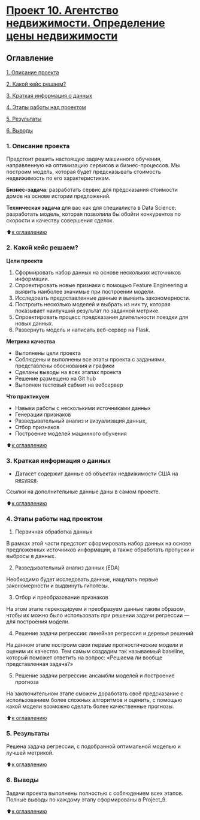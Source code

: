 # [Проект 10. Агентство недвижимости. Определение цены недвижимости](https://github.com/Abricovich/Abricovich-sf_data_science/blob/master/project_9/Project_9.ipynb)

## Оглавление
[1. Описание проекта](https://github.com/Abricovich/Abricovich-sf_data_science/tree/master/project_9#1-%D0%BE%D0%BF%D0%B8%D1%81%D0%B0%D0%BD%D0%B8%D0%B5-%D0%BF%D1%80%D0%BE%D0%B5%D0%BA%D1%82%D0%B0)

[2. Какой кейс решаем?](https://github.com/Abricovich/Abricovich-sf_data_science/tree/master/project_9#2-%D0%BA%D0%B0%D0%BA%D0%BE%D0%B9-%D0%BA%D0%B5%D0%B9%D1%81-%D1%80%D0%B5%D1%88%D0%B0%D0%B5%D0%BC)

[3. Краткая информация о данных](https://github.com/Abricovich/Abricovich-sf_data_science/tree/master/project_9#3-%D0%BA%D1%80%D0%B0%D1%82%D0%BA%D0%B0%D1%8F-%D0%B8%D0%BD%D1%84%D0%BE%D1%80%D0%BC%D0%B0%D1%86%D0%B8%D1%8F-%D0%BE-%D0%B4%D0%B0%D0%BD%D0%BD%D1%8B%D1%85)

[4. Этапы работы над проектом](https://github.com/Abricovich/Abricovich-sf_data_science/tree/master/project_9#4-%D1%8D%D1%82%D0%B0%D0%BF%D1%8B-%D1%80%D0%B0%D0%B1%D0%BE%D1%82%D1%8B-%D0%BD%D0%B0%D0%B4-%D0%BF%D1%80%D0%BE%D0%B5%D0%BA%D1%82%D0%BE%D0%BC)

[5. Результаты](https://github.com/Abricovich/Abricovich-sf_data_science/tree/master/project_9#5-%D1%80%D0%B5%D0%B7%D1%83%D0%BB%D1%8C%D1%82%D0%B0%D1%82%D1%8B)

[6. Выводы](https://github.com/Abricovich/Abricovich-sf_data_science/tree/master/project_9#6-%D0%B2%D1%8B%D0%B2%D0%BE%D0%B4%D1%8B)

### 1. Описание проекта
Предстоит решить настоящую задачу машинного обучения, направленную на оптимизацию сервисов и бизнес-процессов. Мы построим модель, которая будет предсказывать стоимость недвижимость по его характеристикам.

**Бизнес-задача**: разработать сервис для предсказания стоимости домов на основе истории предложений.

**Техническая задача** для вас как для специалиста в Data Science: разработать модель, которая позволила бы обойти конкурентов по скорости и качеству совершения сделок.

:arrow_up:[к оглавлению](https://github.com/Abricovich/Abricovich-sf_data_science/tree/master/project_9#%D0%BE%D0%B3%D0%BB%D0%B0%D0%B2%D0%BB%D0%B5%D0%BD%D0%B8%D0%B5)

### 2. Какой кейс решаем?


**Цели проекта**
1. Сформировать набор данных на основе нескольких источников информации.
2. Спроектировать новые признаки с помощью Feature Engineering и выявить наиболее значимые при построении модели.
3. Исследовать предоставленные данные и выявить закономерности.
4. Построить несколько моделей и выбрать из них ту, которая показывает наилучший результат по заданной метрике.
5. Спроектировать процесс предсказания длительности поездки для новых данных.
6. Развернуть модель и написать веб-сервер на Flask.

**Метрика качества**
- Выполнены цели проекта
- Соблюдены и выполнены все этапы проекта с заданиями, представлены обоснования и графики
- Сделаны выводы на всех этапах проекта
- Решение размещено на Git hub
- Выполнен тестовый сабмит на вебсервер

**Что практикуем**

- Навыки работы с несколькими источниками данных
- Генерации признаков
- Разведывательный анализ и визуализация данных, 
- Отбор признаков 
- Построение моделей машинного обучения

:arrow_up:[к оглавлению](https://github.com/Abricovich/Abricovich-sf_data_science/tree/master/project_9#%D0%BE%D0%B3%D0%BB%D0%B0%D0%B2%D0%BB%D0%B5%D0%BD%D0%B8%D0%B5)

### 3. Краткая информация о данных
- Датасет содержит данные об объектах недвижимости США на [ресурсе](https://drive.google.com/file/d/11-ZNNIdcQ7TbT8Y0nsQ3Q0eiYQP__NIW/view?usp=share_link).

Ссылки на дополнительные данные даны в самом проекте.

:arrow_up:[к оглавлению](https://github.com/Abricovich/Abricovich-sf_data_science/tree/master/project_9#%D0%BE%D0%B3%D0%BB%D0%B0%D0%B2%D0%BB%D0%B5%D0%BD%D0%B8%D0%B5)

### 4. Этапы работы над проектом
1. Первичная обработка данных

В рамках этой части  предстоит сформировать набор данных на основе предложенных источников информации, а также обработать пропуски и выбросы в данных.

2. Разведывательный анализ данных (EDA)

Необходимо будет исследовать данные, нащупать первые закономерности и выдвинуть гипотезы.

3. Отбор и преобразование признаков

На этом этапе перекодируем и преобразуем данные таким образом, чтобы их можно было использовать при решении задачи регрессии — для построения модели.

4. Решение задачи регрессии: линейная регрессия и деревья решений

На данном этапе  построим свои первые прогностические модели и оценим их качество. Тем самым  создадим так называемый baseline, который поможет ответить на вопрос: «Решаема ли вообще представленная задача?»

5. Решение задачи регрессии: ансамбли моделей и построение прогноза

На заключительном этапе сможем доработать своё предсказание с использованием более сложных алгоритмов и оценить, с помощью какой модели возможно сделать более качественные прогнозы.

:arrow_up:[к оглавлению](https://github.com/Abricovich/Abricovich-sf_data_science/tree/master/project_9#%D0%BE%D0%B3%D0%BB%D0%B0%D0%B2%D0%BB%D0%B5%D0%BD%D0%B8%D0%B5)
 

### 5. Результаты
Решена задача регрессии, с подобранной оптимальной моделью и лучшей метрикой. 

:arrow_up:[к оглавлению](https://github.com/Abricovich/Abricovich-sf_data_science/tree/master/project_9#%D0%BE%D0%B3%D0%BB%D0%B0%D0%B2%D0%BB%D0%B5%D0%BD%D0%B8%D0%B5)

### 6. Выводы
Задачи проекта выполнены полностью с соблюдением всех этапов. Полные выводы по каждому этапу сформированы в Project_9. 
 
:arrow_up:[к оглавлению](https://github.com/Abricovich/Abricovich-sf_data_science/tree/master/project_9#%D0%BE%D0%B3%D0%BB%D0%B0%D0%B2%D0%BB%D0%B5%D0%BD%D0%B8%D0%B5)








